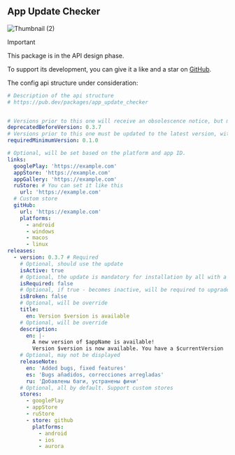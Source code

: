 ## App Update Checker

![Thumbnail (2)](https://github.com/user-attachments/assets/11e46aea-8451-44e8-88c9-495bbefe18a4)

> [!IMPORTANT]
> This package is in the API design phase.

To support its development, you can give it a like and a star on [GitHub](https://github.com/StarProxima/dev_kit).

The config api structure under consideration:
```yaml
# Description of the api structure
# https://pub.dev/packages/app_update_checker


# Versions prior to this one will receive an obsolescence notice, but may defer the update.
deprecatedBeforeVersion: 0.3.7
# Versions prior to this one must be updated to the latest version, with no option to defer the update.
requiredMinimumVersion: 0.1.0 

# Optional, will be set based on the platform and app ID.
links:
  googlePlay: 'https://example.com'
  appStore: 'https://example.com'
  appGallery: 'https://example.com'
  ruStore: # You can set it like this
    url: 'https://example.com'
  # Custom store
  gitHub:
    url: 'https://example.com'
    platforms:
      - android
      - windows
      - macos
      - linux
releases:
  - version: 0.3.7 # Required
    # Optional, should use the update
    isActive: true 
    # Optional, the update is mandatory for installation by all with a lesser version
    isRequired: false 
    # Optional, if true - becomes inactive, will be required to upgrade to any higher version
    isBroken: false
    # Optional, will be override
    title: 
      en: Version $version is available
    # Optional, will be override
    description: 
      en: |-
        A new version of $appName is available!
        Version $version is now available. You have a $currentVersion
    # Optional, may not be displayed
    releaseNote: 
      en: 'Added bugs, fixed features'
      es: 'Bugs añadidos, correcciones arregladas'
      ru: 'Добавлены баги, устранены фичи'
    # Optional, all by default. Support custom stores
    stores:
      - googlePlay
      - appStore
      - ruStore
      - store: github
        platforms: 
          - android
          - ios
          - aurora
```

